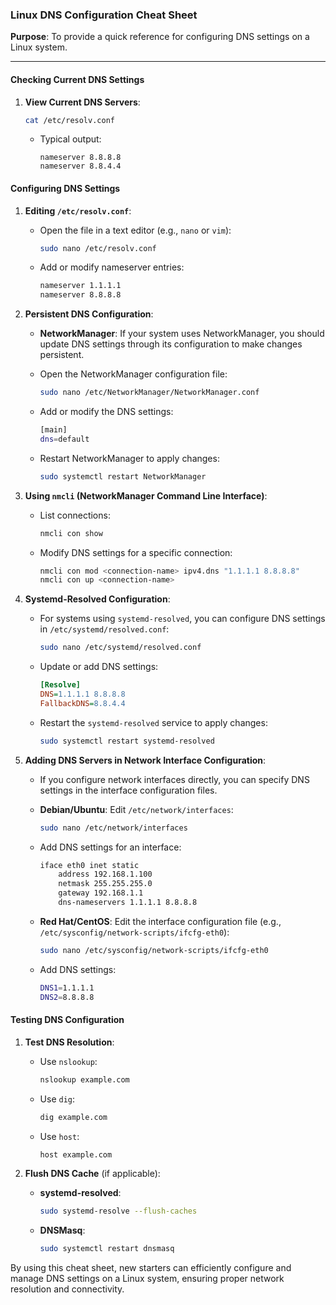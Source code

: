 ### Linux DNS Configuration Cheat Sheet

**Purpose**: To provide a quick reference for configuring DNS settings on a Linux system.

---

#### Checking Current DNS Settings

1. **View Current DNS Servers**:
   ```sh
   cat /etc/resolv.conf
   ```
   - Typical output:
     ```
     nameserver 8.8.8.8
     nameserver 8.8.4.4
     ```

#### Configuring DNS Settings

1. **Editing `/etc/resolv.conf`**:
   - Open the file in a text editor (e.g., `nano` or `vim`):
     ```sh
     sudo nano /etc/resolv.conf
     ```
   - Add or modify nameserver entries:
     ```sh
     nameserver 1.1.1.1
     nameserver 8.8.8.8
     ```

2. **Persistent DNS Configuration**:
   - **NetworkManager**: If your system uses NetworkManager, you should update DNS settings through its configuration to make changes persistent.

   - Open the NetworkManager configuration file:
     ```sh
     sudo nano /etc/NetworkManager/NetworkManager.conf
     ```
   - Add or modify the DNS settings:
     ```sh
     [main]
     dns=default
     ```
   - Restart NetworkManager to apply changes:
     ```sh
     sudo systemctl restart NetworkManager
     ```

3. **Using `nmcli` (NetworkManager Command Line Interface)**:
   - List connections:
     ```sh
     nmcli con show
     ```
   - Modify DNS settings for a specific connection:
     ```sh
     nmcli con mod <connection-name> ipv4.dns "1.1.1.1 8.8.8.8"
     nmcli con up <connection-name>
     ```

4. **Systemd-Resolved Configuration**:
   - For systems using `systemd-resolved`, you can configure DNS settings in `/etc/systemd/resolved.conf`:
     ```sh
     sudo nano /etc/systemd/resolved.conf
     ```
   - Update or add DNS settings:
     ```ini
     [Resolve]
     DNS=1.1.1.1 8.8.8.8
     FallbackDNS=8.8.4.4
     ```
   - Restart the `systemd-resolved` service to apply changes:
     ```sh
     sudo systemctl restart systemd-resolved
     ```

5. **Adding DNS Servers in Network Interface Configuration**:
   - If you configure network interfaces directly, you can specify DNS settings in the interface configuration files.
   - **Debian/Ubuntu**: Edit `/etc/network/interfaces`:
     ```sh
     sudo nano /etc/network/interfaces
     ```
   - Add DNS settings for an interface:
     ```sh
     iface eth0 inet static
         address 192.168.1.100
         netmask 255.255.255.0
         gateway 192.168.1.1
         dns-nameservers 1.1.1.1 8.8.8.8
     ```

   - **Red Hat/CentOS**: Edit the interface configuration file (e.g., `/etc/sysconfig/network-scripts/ifcfg-eth0`):
     ```sh
     sudo nano /etc/sysconfig/network-scripts/ifcfg-eth0
     ```
   - Add DNS settings:
     ```sh
     DNS1=1.1.1.1
     DNS2=8.8.8.8
     ```

#### Testing DNS Configuration

1. **Test DNS Resolution**:
   - Use `nslookup`:
     ```sh
     nslookup example.com
     ```
   - Use `dig`:
     ```sh
     dig example.com
     ```
   - Use `host`:
     ```sh
     host example.com
     ```

2. **Flush DNS Cache** (if applicable):
   - **systemd-resolved**:
     ```sh
     sudo systemd-resolve --flush-caches
     ```
   - **DNSMasq**:
     ```sh
     sudo systemctl restart dnsmasq
     ```

By using this cheat sheet, new starters can efficiently configure and manage DNS settings on a Linux system, ensuring proper network resolution and connectivity.